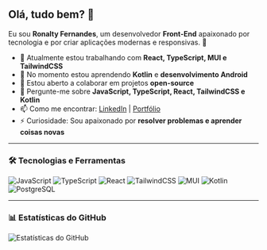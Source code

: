 ## Olá, tudo bem? 👋

Eu sou **Ronalty Fernandes**, um desenvolvedor **Front-End** apaixonado por tecnologia e por criar aplicações modernas e responsivas. 🚀  

- 🔭 Atualmente estou trabalhando com **React, TypeScript, MUI e TailwindCSS**  
- 🌱 No momento estou aprendendo **Kotlin** e **desenvolvimento Android**  
- 👯 Estou aberto a colaborar em projetos **open-source**  
- 💬 Pergunte-me sobre **JavaScript, TypeScript, React, TailwindCSS e Kotlin**  
- 📫 Como me encontrar: [LinkedIn](https://www.linkedin.com/in/ronaltyfernandes) | [Portfólio](https://ronaltyfernandes.dev)  
- ⚡ Curiosidade: Sou apaixonado por **resolver problemas e aprender coisas novas**  

---

### 🛠️ Tecnologias e Ferramentas
![JavaScript](https://img.shields.io/badge/JavaScript-F7DF1E?style=flat&logo=javascript&logoColor=black)
![TypeScript](https://img.shields.io/badge/TypeScript-3178C6?style=flat&logo=typescript&logoColor=white)
![React](https://img.shields.io/badge/React-20232A?style=flat&logo=react&logoColor=61DAFB)
![TailwindCSS](https://img.shields.io/badge/TailwindCSS-06B6D4?style=flat&logo=tailwindcss&logoColor=white)
![MUI](https://img.shields.io/badge/MUI-007FFF?style=flat&logo=mui&logoColor=white)
![Kotlin](https://img.shields.io/badge/Kotlin-0095D5?style=flat&logo=kotlin&logoColor=white)
![PostgreSQL](https://img.shields.io/badge/PostgreSQL-316192?style=flat&logo=postgresql&logoColor=white)

---

### 📊 Estatísticas do GitHub
![Estatísticas do GitHub](https://github-readme-stats.vercel.app/api?username=ronaltyfernandes&show_icons=true&theme=tokyonight)
